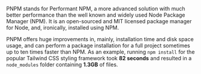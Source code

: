 PNPM stands for Performant NPM, a more advanced solution with much better performance than the well known and widely used Node Package Manager (NPM). It is an open-sourced and MIT licensed package manager for Node, and, ironically, installed using NPM.

PNPM offers huge improvements in, mainly, installation time and disk space usage, and can perform a package installation for a full project sometimes up to ten times faster than NPM. As an example, running `npm install` for the popular Tailwind CSS styling  framework took **82 seconds** and resulted in a `node_modules` folder containing **1.3GB** of files.
